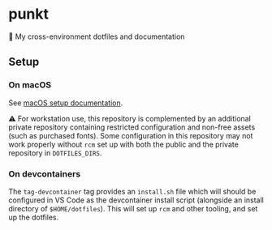 # punkt
📍 My cross-environment dotfiles and documentation

## Setup

### On macOS

See [macOS setup documentation](_docs/macos_setup.md).

⚠️ For workstation use, this repository is complemented by an additional private repository
containing restricted configuration and non-free assets (such as purchased fonts). Some
configuration in this repository may not work properly without `rcm` set up with both the public and
the private repository in `DOTFILES_DIRS`.

### On devcontainers

The `tag-devcontainer` tag provides an `install.sh` file which will should be configured in VS Code
as the devcontainer install script (alongside an install directory of `$HOME/dotfiles`). This will
set up `rcm` and other tooling, and set up the dotfiles.
